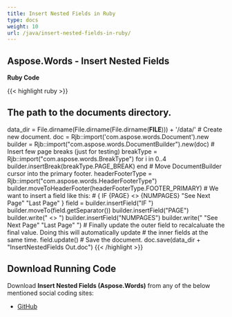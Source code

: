 ```yaml
---
title: Insert Nested Fields in Ruby
type: docs
weight: 10
url: /java/insert-nested-fields-in-ruby/
---
```


## **Aspose.Words - Insert Nested Fields**
**Ruby Code**

{{< highlight ruby >}}

## The path to the documents directory.
data_dir = File.dirname(File.dirname(File.dirname(__FILE__))) + '/data/'
\# Create new document.
doc = Rjb::import('com.aspose.words.Document').new
builder = Rjb::import("com.aspose.words.DocumentBuilder").new(doc)
\# Insert few page breaks (just for testing)
breakType = Rjb::import("com.aspose.words.BreakType")
for i in 0..4    
    builder.insertBreak(breakType.PAGE_BREAK)
end
\# Move DocumentBuilder cursor into the primary footer.
headerFooterType = Rjb::import("com.aspose.words.HeaderFooterType")
builder.moveToHeaderFooter(headerFooterType.FOOTER_PRIMARY)
\# We want to insert a field like this:
\# { IF {PAGE} <> {NUMPAGES} "See Next Page" "Last Page" }
field = builder.insertField("IF ")
builder.moveTo(field.getSeparator())
builder.insertField("PAGE")
builder.write(" <> ")
builder.insertField("NUMPAGES")
builder.write(" \"See Next Page\" \"Last Page\" ")
\# Finally update the outer field to recalcaluate the final value. Doing this will automatically update
\# the inner fields at the same time.
field.update()
\# Save the document.
doc.save(data_dir + "InsertNestedFields Out.doc")
{{< /highlight >}}
## **Download Running Code**
Download **Insert Nested Fields (Aspose.Words)** from any of the below mentioned social coding sites:

- [GitHub](https://github.com/aspose-words/Aspose.Words-for-Java/blob/master/Plugins/Aspose_Words_Java_for_Ruby/lib/asposewordsjavaforruby/insertnestedfields.rb)
